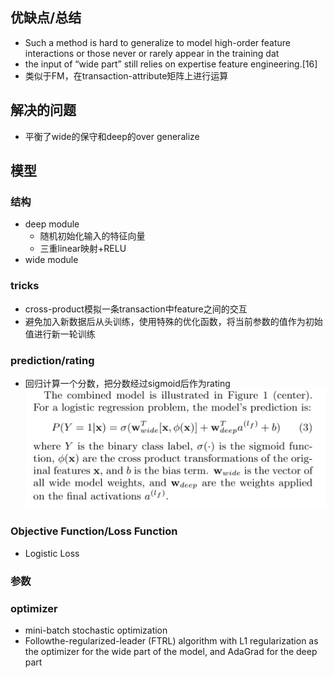 ## 优缺点/总结

- Such a method is hard to generalize to model high-order feature interactions or those never or rarely appear in the training dat
- the input of “wide part” still relies on expertise feature engineering.[16]
- 类似于FM，在transaction-attribute矩阵上进行运算

## 解决的问题
- 平衡了wide的保守和deep的over generalize

## 模型
### 结构
- deep module
  - 随机初始化输入的特征向量
  - 三重linear映射+RELU
- wide module
### tricks
- cross-product模拟一条transaction中feature之间的交互
- 避免加入新数据后从头训练，使用特殊的优化函数，将当前参数的值作为初始值进行新一轮训练
### prediction/rating
- 回归计算一个分数，把分数经过sigmoid后作为rating![](Resources/11_1.png)
### Objective Function/Loss Function
- Logistic Loss

### 参数
### optimizer
- mini-batch stochastic optimization
- Followthe-regularized-leader (FTRL) algorithm with L1 regularization as the optimizer for the wide part of the model, and AdaGrad for the deep part